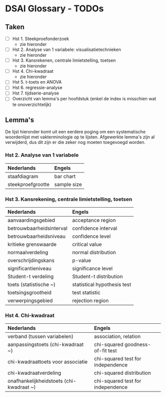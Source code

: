 # DSAI Glossary - TODOs

## Taken

- [ ] Hst 1. Steekproefonderzoek
    - zie hieronder
- [ ] Hst 2. Analyse van 1 variabele: visualisatietechnieken
    - zie hieronder
- [ ] Hst 3. Kansrekenen, centrale limietstelling, toetsen
    - zie hieronder
- [ ] Hst 4. Chi-kwadraat
    - zie hieronder
- [ ] Hst 5. t-toets en ANOVA
- [ ] Hst 6. regressie-analyse
- [ ] Hst 7. tijdserie-analyse
- [ ] Overzicht van lemma's per hoofdstuk (enkel de index is misschien wat te onoverzichtelijk)

## Lemma's

De lijst hieronder komt uit een eerdere poging om een systematische woordenlijst met vakterminologie op te lijsten. Afgewerkte lemma's zijn al verwijderd, dus dit zijn er die zeker nog moeten toegevoegd worden.

### Hst 2. Analyse van 1 variabele

| Nederlands                                     | Engels                                      |
| :--------------------------------------------- | :------------------------------------------ |
| staafdiagram                                   | bar chart                                   |
| steekproefgrootte                              | sample size                                 |

### Hst 3. Kansrekening, centrale limietstelling, toetsen

| Nederlands                                     | Engels                                      |
| :--------------------------------------------- | :------------------------------------------ |
| aanvaardingsgebied                             | acceptance region                           |
| betrouwbaarheidsinterval                       | confidence interval                         |
| betrouwbaarheidsniveau                         | confidence level                            |
| kritieke grenswaarde                           | critical value                              |
| normaalverdeling                               | normal distribution                         |
| overschrijdingskans                            | p-value                                     |
| significantieniveau                            | significance level                          |
| Student-t verdeling                            | Student-t distribution                      |
| toets (statistische ~)                         | statistical hypothesis test                 |
| toetsingsgrootheid                             | test statistic                              |
| verwerpingsgebied                              | rejection region                            |

### Hst 4. Chi-kwadraat

| Nederlands                                     | Engels                                      |
| :--------------------------------------------- | :------------------------------------------ |
| verband (tussen variabelen)                    | association, relation                       |
| aanpassingstoets (chi-kwadraat ~)              | chi-squared goodness-of-fit test            |
| chi-kwadraattoets voor associatie              | chi-squared test for independence           |
| chi-kwadraatverdeling                          | chi-squared distribution                    |
| onafhankelijkheidstoets (chi-kwadraat ~)       | chi-squared test for independence           |
